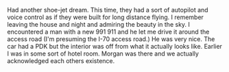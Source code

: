 Had another shoe-jet dream. This time, they had a sort of autopilot and voice control as if they were built for long distance flying. I remember leaving the house and night and admiring the beauty in the sky. I encountered a man with a new 991 911 and he let me drive it around the access road (I'm presuming the I-70 access road.) He was very nice. The car had a PDK but the interior was off from what it actually looks like. Earlier I was in some sort of hotel room. Morgan was there and we actually acknowledged each others existence.